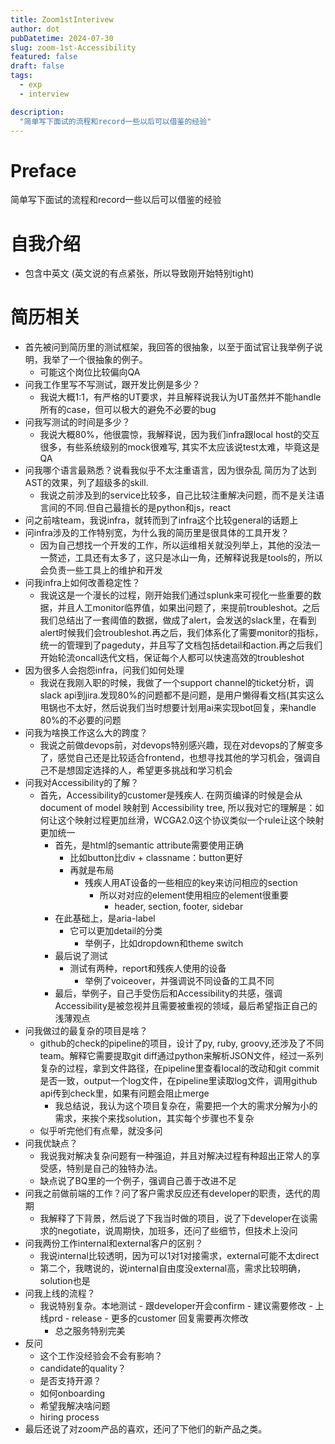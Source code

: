 ```yaml
---
title: Zoom1stInterivew
author: dot
pubDatetime: 2024-07-30
slug: zoom-1st-Accessibility
featured: false
draft: false
tags:
  - exp
  - interview

description:
  "简单写下面试的流程和record一些以后可以借鉴的经验"
---
```


# Preface

简单写下面试的流程和record一些以后可以借鉴的经验

# 自我介绍

- 包含中英文
(英文说的有点紧张，所以导致刚开始特别tight)

# 简历相关

- 首先被问到简历里的测试框架，我回答的很抽象，以至于面试官让我举例子说明，我举了一个很抽象的例子。
  - 可能这个岗位比较偏向QA
- 问我工作里写不写测试，跟开发比例是多少？
  - 我说大概1:1，有严格的UT要求，并且解释说我认为UT虽然并不能handle所有的case，但可以极大的避免不必要的bug
- 问我写测试的时间是多少？
  - 我说大概80%，他很震惊，我解释说，因为我们infra跟local host的交互很多，有些系统级别的mock很难写, 其实不太应该说test太难，毕竟这是QA
- 问我哪个语言最熟悉？说看我似乎不太注重语言，因为很杂乱 简历为了达到AST的效果，列了超级多的skill.
  - 我说之前涉及到的service比较多，自己比较注重解决问题，而不是关注语言间的不同.但自己最擅长的是python和js，react
- 问之前啥team，我说infra，就转而到了infra这个比较general的话题上
- 问infra涉及的工作特别宽，为什么我的简历里是很具体的工具开发？
  - 因为自己想找一个开发的工作，所以运维相关就没列举上，其他的没法一一赘述，工具还有太多了，这只是冰山一角，还解释说我是tools的，所以会负责一些工具上的维护和开发
- 问我infra上如何改善稳定性？
  - 我说这是一个漫长的过程，刚开始我们通过splunk来可视化一些重要的数据，并且人工monitor临界值，如果出问题了，来提前troubleshot。之后我们总结出了一套阈值的数据，做成了alert，会发送的slack里，在看到alert时候我们会troubleshot.再之后，我们体系化了需要monitor的指标，统一的管理到了pageduty，并且写了文档包括detail和action.再之后我们开始轮流oncall迭代文档，保证每个人都可以快速高效的troubleshot
- 因为很多人会抱怨infra，问我们如何处理
  - 我说在我刚入职的时候，我做了一个support channel的ticket分析，调slack api到jira.发现80%的问题都不是问题，是用户懒得看文档(其实这么甩锅也不太好，然后说我们当时想要计划用ai来实现bot回复，来handle 80%的不必要的问题
- 问我为啥换工作这么大的跨度？
  - 我说之前做devops前，对devops特别感兴趣，现在对devops的了解变多了，感觉自己还是比较适合frontend，也想寻找其他的学习机会，强调自己不是想固定选择的人，希望更多挑战和学习机会
- 问我对Accessibility的了解？
  - 首先，Accessibility的customer是残疾人. 在网页编译的时候是会从document of model 映射到 Accessibility tree, 所以我对它的理解是：如何让这个映射过程更加丝滑，WCGA2.0这个协议类似一个rule让这个映射更加统一
    - 首先，是html的semantic attribute需要使用正确
      - 比如button比div + classname：button更好
      - 再就是布局
        - 残疾人用AT设备的一些相应的key来访问相应的section  
          - 所以对对应的element使用相应的element很重要
            - header, section, footer, sidebar
    - 在此基础上，是aria-label
      - 它可以更加detail的分类
        - 举例子，比如dropdown和theme switch
    - 最后说了测试
      - 测试有两种，report和残疾人使用的设备
        - 举例了voiceover，并强调说不同设备的工具不同
    - 最后，举例子，自己手受伤后和Accessibility的共感，强调Accessibility是被忽视并且需要被重视的领域，最后希望指正自己的浅薄观点
- 问我做过的最复杂的项目是啥？
    - github的check的pipeline的项目，设计了py, ruby, groovy,还涉及了不同team。解释它需要提取git diff通过python来解析JSON文件，经过一系列复杂的过程，拿到文件路径，在pipeline里查看local的改动和git commit是否一致，output一个log文件，在pipeline里读取log文件，调用github api传到check里，如果有问题会阻止merge
      - 我总结说，我认为这个项目复杂在，需要把一个大的需求分解为小的需求，来挨个来找solution，其实每个步骤也不复杂
    - 似乎听完他们有点晕，就没多问
- 问我优缺点？
  - 我说我对解决复杂问题有一种强迫，并且对解决过程有种超出正常人的享受感，特别是自己的独特办法。
  - 缺点说了BQ里的一个例子，强调自己善于改进不足
- 问我之前做前端的工作？问了客户需求反应还有developer的职责，迭代的周期
  - 我解释了下背景，然后说了下我当时做的项目，说了下developer在谈需求的negotiate，说周期快，加班多，还问了些细节，但技术上没问
- 问我两份工作internal和external客户的区别？
  - 我说internal比较透明，因为可以1对1对接需求，external可能不太direct
  - 第二个，我瞎说的，说internal自由度没external高，需求比较明确，solution也是
- 问我上线的流程？
  - 我说特别复杂。本地测试 - 跟developer开会confirm - 建议需要修改 - 上线prd - release - 更多的customer 回复需要再次修改
    - 总之服务特别完美
- 反问
  - 这个工作没经验会不会有影响？
  - candidate的quality？
  - 是否支持开源？
  - 如何onboarding
  - 希望我解决啥问题
  - hiring process
- 最后还说了对zoom产品的喜欢，还问了下他们的新产品之类。